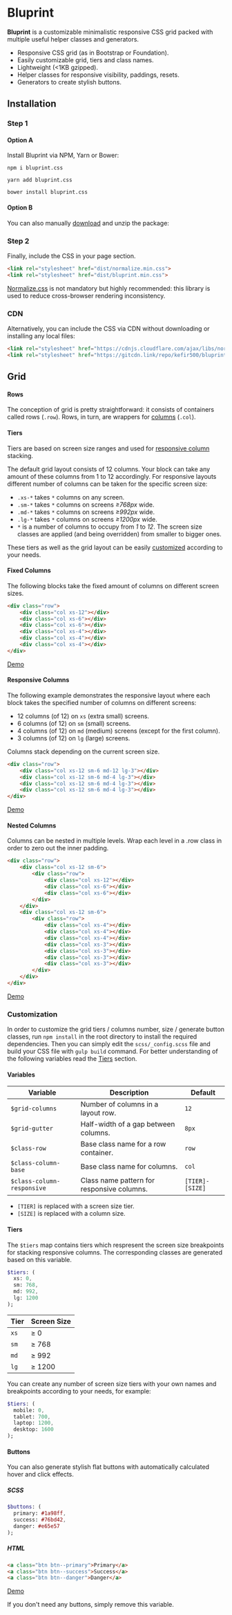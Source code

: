 # Bluprint

**Bluprint** is a customizable minimalistic responsive CSS grid packed with multiple useful helper classes and generators.

- Responsive CSS grid (as in Bootstrap or Foundation).
- Easily customizable grid, tiers and class names.
- Lightweight (<1KB gzipped).
- Helper classes for responsive visibility, paddings, resets.
- Generators to create stylish buttons.

## Installation

### Step 1

#### Option A

Install Bluprint via NPM, Yarn or Bower:

`npm i bluprint.css`

`yarn add bluprint.css`

`bower install bluprint.css`

#### Option B

You can also manually [download](https://github.com/kefir500/bluprint/zipball/master) and unzip the package:

### Step 2

Finally, include the CSS in your page <head> section.

```html
<link rel="stylesheet" href="dist/normalize.min.css">
<link rel="stylesheet" href="dist/bluprint.min.css">
```

[Normalize.css](https://necolas.github.io/normalize.css/) is not mandatory but highly recommended: this library is used to reduce cross-browser rendering inconsistency.

### CDN
Alternatively, you can include the CSS via CDN without downloading or installing any local files:

```html
<link rel="stylesheet" href="https://cdnjs.cloudflare.com/ajax/libs/normalize/7.0.0/normalize.min.css">
<link rel="stylesheet" href="https://gitcdn.link/repo/kefir500/bluprint/master/dist/bluprint.min.css">
```

## Grid

#### Rows

The conception of grid is pretty straightforward: it consists of containers called rows (`.row`).
Rows, in turn, are wrappers for [columns](#fixed-columns) (`.col`).

#### Tiers

Tiers are based on screen size ranges and used for [responsive column](#responsive-columns) stacking.

The default grid layout consists of 12 columns. Your block can take any amount of these columns from 1 to 12 accordingly. For responsive layouts different number of columns can be taken for the specific screen size:

- `.xs-*` takes `*` columns on any screen.
- `.sm-*` takes `*` columns on screens *≥768px* wide.
- `.md-*` takes `*` columns on screens *≥992px* wide.
- `.lg-*` takes `*` columns on screens *≥1200px* wide.
- `*` is a number of columns to occupy from *1* to *12*.
The screen size classes are applied (and being overridden) from smaller to bigger ones.

These tiers as well as the grid layout can be easily [customized](#customization) according to your needs.

#### Fixed Columns

The following blocks take the fixed amount of columns on different screen sizes.

```html
<div class="row">
    <div class="col xs-12"></div>
    <div class="col xs-6"></div>
    <div class="col xs-6"></div>
    <div class="col xs-4"></div>
    <div class="col xs-4"></div>
    <div class="col xs-4"></div>
</div>
```

[Demo](https://kefir500.github.io/bluprint/#fixed-columns)

#### Responsive Columns

The following example demonstrates the responsive layout where each block takes the specified number of columns on different screens:

- 12 columns (of 12) on `xs` (extra small) screens.
- 6 columns (of 12) on `sm` (small) screens.
- 4 columns (of 12) on `md` (medium) screens (except for the first column).
- 3 columns (of 12) on `lg` (large) screens.

Columns stack depending on the current screen size.

```html
<div class="row">
    <div class="col xs-12 sm-6 md-12 lg-3"></div>
    <div class="col xs-12 sm-6 md-4 lg-3"></div>
    <div class="col xs-12 sm-6 md-4 lg-3"></div>
    <div class="col xs-12 sm-6 md-4 lg-3"></div>
</div>
```

[Demo](https://kefir500.github.io/bluprint/#responsive-columns)

#### Nested Columns

Columns can be nested in multiple levels. Wrap each level in a .row class in order to zero out the inner padding.

```html
<div class="row">
    <div class="col xs-12 sm-6">
        <div class="row">
            <div class="col xs-12"></div>
            <div class="col xs-6"></div>
            <div class="col xs-6"></div>
        </div>
    </div>
    <div class="col xs-12 sm-6">
        <div class="row">
            <div class="col xs-4"></div>
            <div class="col xs-4"></div>
            <div class="col xs-4"></div>
            <div class="col xs-3"></div>
            <div class="col xs-3"></div>
            <div class="col xs-3"></div>
            <div class="col xs-3"></div>
        </div>
    </div>
</div>
```

[Demo](https://kefir500.github.io/bluprint/#nested-columns)

### Customization

In order to customize the grid tiers / columns number, size / generate button classes, run `npm install` in the root directory to install the required dependencies. Then you can simply edit the `scss/_config.scss` file and build your CSS file with `gulp build` command. For better understanding of the following variables read the [Tiers](#tiers) section.

#### Variables

Variable                   | Description                                | Default
---------------------------|--------------------------------------------|----------------
`$grid-columns`            | Number of columns in a layout row.         | `12`
`$grid-gutter`             | Half-width of a gap between columns.       | `8px`
`$class-row`               | Base class name for a row container.       | `row`
`$class-column-base`       | Base class name for columns.               | `col`
`$class-column-responsive` | Class name pattern for responsive columns. | `[TIER]-[SIZE]`

- `[TIER]` is replaced with a screen size tier.
- `[SIZE]` is replaced with a column size.

#### Tiers

The `$tiers` map contains tiers which respresent the screen size breakpoints for stacking responsive columns. The corresponding classes are generated based on this variable.

```sass
$tiers: (
  xs: 0,
  sm: 768,
  md: 992,
  lg: 1200
);
```

Tier | Screen Size
-----|------------
`xs` | ≥ 0
`sm` | ≥ 768
`md` | ≥ 992
`lg` | ≥ 1200

You can create any number of screen size tiers with your own names and breakpoints according to your needs, for example:

```sass
$tiers: (
  mobile: 0,
  tablet: 700,
  laptop: 1200,
  desktop: 1600
);
```

#### Buttons

You can also generate stylish flat buttons with automatically calculated hover and click effects.

##### SCSS
```sass
$buttons: (
  primary: #1a98ff,
  success: #76bd42,
  danger: #e65e57
);
```

##### HTML
```html
<a class="btn btn--primary">Primary</a>
<a class="btn btn--success">Success</a>
<a class="btn btn--danger">Danger</a>
```

[Demo](https://kefir500.github.io/bluprint/#buttons)

If you don't need any buttons, simply remove this variable.
